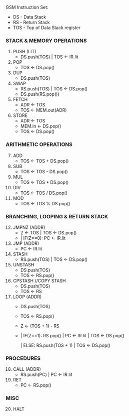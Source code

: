 GSM Instruction Set:
* DS - Data Stack
* RS - Return Stack
* TOS - Top of Data Stack register 

### STACK & MEMORY OPERATIONS

1. PUSH (LIT)
    - DS.push(TOS) |  TOS <- IR.lit
2. POP
    - TOS <- DS.pop()
3. DUP
    - DS.push(TOS)
4. SWAP
    - RS.push(TOS) | TOS <- DS.pop()
    - DS.push(RS.pop())
5. FETCH
    - ADR <- TOS
    - TOS <- MEM.out(ADR)
6. STORE
    - ADR <- TOS
    - MEM.in <- DS.pop()
    - TOS <- DS.pop()

### ARITHMETIC OPERATIONS

7. ADD
    - TOS <- TOS + DS.pop()
8. SUB
    - TOS <- TOS - DS.pop()
9. MUL
    - TOS <- TOS * DS.pop()
10. DIV
    - TOS <- TOS / DS.pop()
11. MOD
    - TOS <- TOS % DS.pop()

### BRANCHING, LOOPING & RETURN STACK

12. JMPNZ (ADDR)
    - Z <- TOS | TOS <- DS.pop()
    - | IF(Z==0): PC <- IR.lit  
13. JMP (ADDR)
    - PC <- IR.lit
14. STASH
    - RS.push(TOS) | TOS <- DS.pop()
15. UNSTASH
    - DS.push(TOS)
    - TOS <- RS.pop()
16. CPSTASH //COPY STASH
    - DS.push(TOS)
    - TOS <- RS
17. LOOP (ADDR)
    - DS.push(TOS)
    - TOS <- RS.pop() 
    - Z <- (TOS + 1) - RS
    - | IF(Z==1): RS.pop() | PC <- IR.lit | TOS <- DS.pop()

      | ELSE: RS.push(TOS + 1) | TOS <- DS.pop()
### PROCEDURES
18. CALL (ADDR)
    - RS.push(PC) | PC <- IR.lit
19. RET
    - PC <- RS.pop()

### MISC

20. HALT
